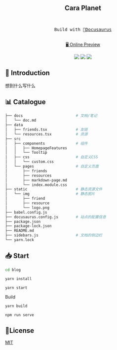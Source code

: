 <h2 align="center">
Cara Planet
</h2><br>

<pre align="center">
 Build with 🦖<a href="https://docusaurus.io/">Docusaurus</a> 
</pre>

<p align="center">
<br>
<a href="https://kuizuo.cn">🖥 Online Preview</a>
<br><br> 
<a href="https://vercel.com/new/clone?repository-url=https://github.com/kuizuo/blog/tree/main&project-name=blog&repo-name=blog" rel="nofollow"><img src="https://vercel.com/button"></a>
<a href="https://app.netlify.com/start/deploy?repository=https://github.com/kuizuo/blog" rel="nofollow"><img src="https://www.netlify.com/img/deploy/button.svg"></a>
<a href="https://stackblitz.com/github/kuizuo/blog" rel="nofollow"><img src="https://developer.stackblitz.com/img/open_in_stackblitz.svg"></a>
</p>

## 👋 Introduction

想到什么写什么

## 📊 Catalogue

```bash
├── docs                        # 文档/笔记
│   └── doc.md  
├── data                        
│   ├── friends.tsx             # 友链
│   └── resources.tsx           # 资源
├── src
│   ├── components              # 组件
│   │   ├── HomepageFeatures
│   │   └── Tooltip              
│   ├── css                     # 自定义CSS
│   │   └── custom.css
│   └── pages                   # 自定义页面
│       ├── friends             
│       ├── resources           
│       ├── markdown-page.md
│       └── index.module.css
├── static                      # 静态资源文件
│   └── img                     # 静态图片
│       ├── friend              
│       ├── resource            
│       └── logo.png
├── babel.config.js
├── docusaurus.config.js        # 站点的配置信息
├── package.json
├── package-lock.json
├── README.md
├── sidebars.js                 # 文档的侧边栏
└── yarn.lock
```
## 📥 Start

```bash
cd blog

yarn install

yarn start
```

Build

```bash
yarn build

npm run serve
```


## 📝License

[MIT](./LICENSE)

